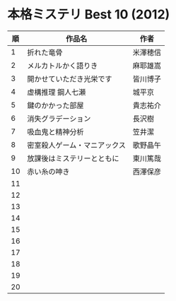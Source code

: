 # 本格ミステリ Best 10 (2012)

| 順   | 作品名            | 作者   |
| --- | -------------- | ---- |
| 1   | 折れた竜骨          | 米澤穂信 |
| 2   | メルカトルかく語りき     | 麻耶雄嵩 |
| 3   | 開かせていただき光栄です   | 皆川博子 |
| 4   | 虚構推理 鋼人七瀬      | 城平京  |
| 5   | 鍵のかかった部屋       | 貴志祐介 |
| 6   | 消失グラデーション      | 長沢樹  |
| 7   | 吸血鬼と精神分析       | 笠井潔  |
| 8   | 密室殺人ゲーム・マニアックス | 歌野晶午 |
| 9   | 放課後はミステリーとともに  | 東川篤哉 |
| 10  | 赤い糸の呻き         | 西澤保彦 |
| 11  |                |      |
| 12  |                |      |
| 13  |                |      |
| 14  |                |      |
| 15  |                |      |
| 16  |                |      |
| 17  |                |      |
| 18  |                |      |
| 19  |                |      |
| 20  |                |      |